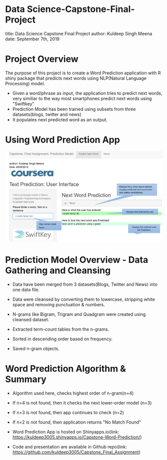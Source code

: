 Data Science-Capstone-Final-Project
========================================================
title: Data Science Capstone Final Project
author: Kuldeep Singh Meena
date: September 7th, 2019

Project Overview
========================================================

The purpose of this project is to create a Word Prediction application with R shiny package that predicts next words using NLP(Natural Language Processing) model.


- Given a word/phrase as input, the application tries to predict next words, very similiar to the way most      smartphones predict next words using "Swiftkey" 
- Prediction Model has been trained using subsets from three datasets(blogs, twitter and news)
- It populates next predicted word as an output. 

Using Word Prediction App
========================================================

<div style="align:top"><img src="./www/App_UserGuide.png" alt="User Guide" /></div>


Prediction Model Overview - Data Gathering and Cleansing 
========================================================

- Data have been merged from 3 datasets(Blogs, Twitter and News) into one data file.

- Data were cleansed by converting them to lowercase, stripping white space and removing punctuation & numbers.

- N-grams like Bigram, Trigram and Quadgram were created using cleansed dataset.
- Extracted term-count tables from the n-grams.
- Sorted in descending order based on frequency.
- Saved n-gram objects.



Word Prediction Algorithm & Summary
========================================================

- Algorithm used here, checks highest order of n-gram(n=4)

- If n=4 is not found, then it checks the next lower-order model (n=3)

- If n=3 is not found, then app continues to check (n=2)

- If n=2 is not found, then application returns "No Match Found"



- Word Prediction App is hosted on Shinyapps.io(link: https://kuldeep3005.shinyapps.io/Capstone-Word-Prediction/)
- Code and presentation are available in Github repo(link: https://github.com/kuldeep3005/Capstone_Final_Assignment)
